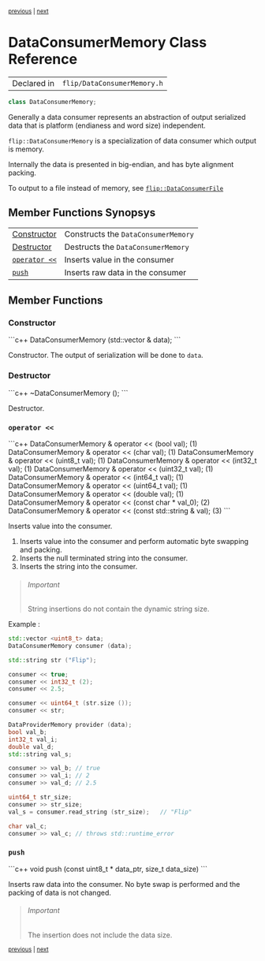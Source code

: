 <p><sup><a href="DataConsumerFile.md">previous</a> | <a href="DataModel.md">next</a></sup></p>

<h1>DataConsumerMemory Class Reference</h1>

<table><tr><td>Declared in</td><td><code>flip/DataConsumerMemory.h</code></td></tr>
</table>

```c++
class DataConsumerMemory;
```

<p>Generally a data consumer represents an abstraction of output serialized data that is platform (endianess and word size) independent.</p>

<p><code>flip::DataConsumerMemory</code> is a specialization of data consumer which output is memory.</p>

<p>Internally the data is presented in big-endian, and has byte alignment packing.</p>

<p>To output to a file instead of memory, see <a href="../reference/DataConsumerFile.md"><code>flip::DataConsumerFile</code></a></p>

<h2>Member Functions Synopsys</h2>

<table><tr><td><a href="#member-function-constructor">Constructor</a></td><td>Constructs the <code>DataConsumerMemory</code></td></tr>
<tr><td><a href="#member-function-destructor">Destructor</a></td><td>Destructs the <code>DataConsumerMemory</code></td></tr>
<tr><td><code><a href="#member-function-operator <<">operator <<</a></code></td><td>Inserts value in the consumer</td></tr>
<tr><td><code><a href="#member-function-push">push</a></code></td><td>Inserts raw data in the consumer</td></tr>
</table>

<h2>Member Functions</h2>

<h3 id="member-function-constructor">Constructor</h3>
```c++
DataConsumerMemory (std::vector <uint8_t> & data);
```

<p>Constructor. The output of serialization will be done to <code>data</code>.</p>

<h3 id="member-function-destructor">Destructor</h3>
```c++
~DataConsumerMemory ();
```

<p>Destructor.</p>

<h3 id="member-function-operator <<"><code>operator <<</code></h3>
```c++
DataConsumerMemory & operator << (bool val);                (1)
DataConsumerMemory & operator << (char val);                (1)
DataConsumerMemory & operator << (uint8_t val);             (1)
DataConsumerMemory & operator << (int32_t val);             (1)
DataConsumerMemory & operator << (uint32_t val);            (1)
DataConsumerMemory & operator << (int64_t val);             (1)
DataConsumerMemory & operator << (uint64_t val);            (1)
DataConsumerMemory & operator << (double val);              (1)
DataConsumerMemory & operator << (const char * val_0);      (2)
DataConsumerMemory & operator << (const std::string & val); (3)
```

<p>Inserts value into the consumer.</p>

<ol>
<li>Inserts value into the consumer and perform automatic byte swapping and packing.</li>
<li>Inserts the null terminated string into the consumer.</li>
<li>Inserts the string into the consumer.</li>
</ol>

<blockquote><h6>Important</h6> String insertions do not contain the dynamic string size.</blockquote>

<p>Example :</p>

```c++
std::vector <uint8_t> data;
DataConsumerMemory consumer (data);

std::string str ("Flip");

consumer << true;
consumer << int32_t (2);
consumer << 2.5;

consumer << uint64_t (str.size ());
consumer << str;

DataProviderMemory provider (data);
bool val_b;
int32_t val_i;
double val_d;
std::string val_s;

consumer >> val_b; // true
consumer >> val_i; // 2
consumer >> val_d; // 2.5

uint64_t str_size;
consumer >> str_size;
val_s = consumer.read_string (str_size);   // "Flip"

char val_c;
consumer >> val_c; // throws std::runtime_error
```

<h3 id="member-function-push"><code>push</code></h3>
```c++
void  push (const uint8_t * data_ptr, size_t data_size)
```

<p>Inserts raw data into the consumer. No byte swap is performed and the packing of data is not changed.</p>

<blockquote><h6>Important</h6> The insertion does not include the data size.</blockquote>

<p><sup><a href="DataConsumerFile.md">previous</a> | <a href="DataModel.md">next</a></sup></p>

